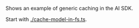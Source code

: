 Shows an example of generic caching in the AI SDK.

Start with [./cache-model-in-fs.ts](./cache-model-in-fs.ts).
